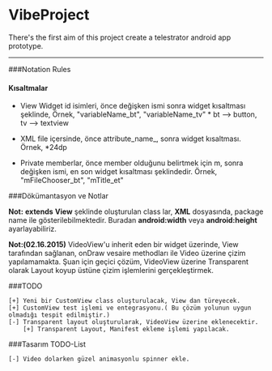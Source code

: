 # VibeProject
There's the first aim of this project create a telestrator android app prototype.

---------------
###Notation Rules

#### Kısaltmalar
 * View Widget id isimleri, önce değişken ismi sonra widget kısaltması şeklinde,
     Örnek, "variableName_bt", "variableName_tv"
        * bt --> button, tv --> textview

 * XML file içersinde, önce attribute_name_, sonra widget kısaltması.
        Örnek, *<dimen name="padding_size_bt">24dp</dimen>

 * Private memberlar, önce member olduğunu belirtmek için m, sonra değişken ismi, en son
        widget kısaltması şeklindedir.
        Örnek, "mFileChooser_bt", "mTitle_et"


###Dökümantasyon ve Notlar

**Not:** __extends__ **View** şeklinde oluşturulan class lar, **XML** dosyasında, package name ile
  gösterilebilmektedir. Buradan **android:width** veya **android:height** ayarlayabiliriz.


**Not:__(02.16.2015)__** VideoView'u inherit eden bir widget üzerinde, View tarafından sağlanan, 
    onDraw vesaire methodları ile Video üzerine çizim yapılamamakta. Şuan için geçici çözüm, 
    VideoView üzerine Transparent olarak Layout koyup üstüne çizim işlemlerini gerçekleştirmek.
     
###TODO

    [+] Yeni bir CustomView class oluşturulacak, View dan türeyecek.
    [+] CustomView test işlemi ve entegrasyonu.( Bu çözüm yolunun uygun olmadığı tespit edilmiştir.)
    [-] Transparent layout oluşturularak, VideoView üzerine eklenecektir.
        [+] Transparent Layout, Manifest ekleme işlemi yapılacak.

###Tasarım TODO-List

    [-] Video dolarken güzel animasyonlu spinner ekle.
